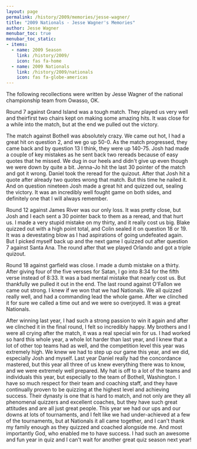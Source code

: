 ```yaml
---
layout: page
permalink: /history/2009/memories/jesse-wagner/
title: "2009 Nationals - Jesse Wagner's Memories"
author: Jesse Wagner
menubar_toc: true
menubar_toc_static:
- items:
  - name: 2009 Season
    link: /history/2009/
    icon: fas fa-home
  - name: 2009 Nationals
    link: /history/2009/nationals
    icon: fas fa-globe-americas
---
```


The following recollections were written by Jesse Wagner of the national championship team from Owasso, OK.

Round 7 against Grand Island was a tough match. They played us very well and theirfirst two chairs kept on making some amazing hits. It was close for a while into the match, but at the end we pulled out the victory.

The match against Bothell was absolutely crazy. We came out hot, I had a great hit on question 2, and we go up 50-0. As the match progressed, they came back and by question 13 I think, they were up 140-75. Josh had made a couple of key mistakes as he sent back two rereads because of easy quotes that he missed. We dug in our heels and didn't give up even though we were down by quite a bit. Jenna-Jo hit the last 30 pointer of the match and got it wrong. Daniel took the reread for the quizout. After that Josh hit a quote after already two quotes wrong that match. But this time he nailed it. And on question nineteen Josh made a great hit and quizzed out, sealing the victory. It was an incredibly well fought game on both sides, and definitely one that I will always remember.

Round 12 against James River was our only loss. It was pretty close, but Josh and I each sent a 30 pointer back to them as a reread, and that hurt us. I made a very stupid mistake on my thirty, and it really cost us big. Blake quizzed out with a high point total, and Colin sealed it on question 18 or 19. It was a devestating blow as I had aspirations of going undefeated again. But I picked myself back up and the next game I quizzed out after question 7 against Santa Ana. The round after that we played Orlando and got a triple quizout.

Round 18 against garfield was close. I made a dumb mistake on a thirty. After giving four of the five versses for Satan, I go into 8:34 for the fifth verse instead of 8:33. It was a bad mental mistake that nearly cost us. But thankfully we pulled it out in the end. The last round against O'Fallon we came out strong. I knew if we won that we had Nationals. We all quizzed really well, and had a commanding lead the whole game. After we clinched it for sure we called a time out and we were so overjoyed. It was a great Nationals.

After winning last year, I had such a strong passion to win it again and after we clinched it in the final round, I felt so incredibly happy. My brothers and I were all crying after the match, it was a real special win for us. I had worked so hard this whole year, a whole lot harder than last year, and I knew that a lot of other top teams had as well, and the competition level this year was extremely high. We knew we had to step up our game this year, and we did, especially Josh and myself. Last year Daniel really had the concordance mastered, but this year all three of us knew everything there was to know, and we were extremely well prepared. My hat is off to a lot of the teams and individuals this year, but especially to the team of Bothell, Washington. I have so much respect for their team and coaching staff, and they have continually proven to be quizzing at the highest level and achieving success. Their dynasty is one that is hard to match, and not only are they all phenomenal quizzers and excellent coaches, but they have such great attitudes and are all just great people. This year we had our ups and our downs at lots of tournaments, and I felt like we had under-achieved at a few of the tournaments, but at Nationals it all came together, and I can't thank my family enough as they quizzed and coached alongside me. And most importantly God, who enabled me to have success. I had such an awesome and fun year in quiz and I can't wait for another great quiz season next year!